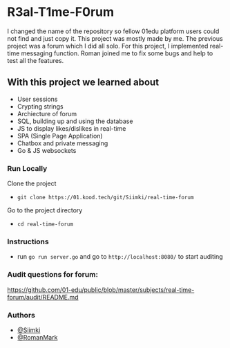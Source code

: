 # R3al-T1me-F0rum

I changed the name of the repository so fellow 01edu platform users could not find and just copy it. 
This project was mostly made by me. The previous project was a forum which I did all solo. For this project, I implemented real-time messaging function. Roman joined me to fix some bugs and help to test all the features.

## With this project we learned about

- User sessions
- Crypting strings
- Archiecture of forum
- SQL, building up and using the database
- JS to display likes/dislikes in real-time
- SPA (Single Page Application)
- Chatbox and private messaging
- Go & JS websockets

### Run Locally

Clone the project

- `git clone https://01.kood.tech/git/Siimki/real-time-forum`

Go to the project directory

- `cd real-time-forum`

### Instructions

- run `go run server.go` and go to `http://localhost:8080/` to start auditing

### Audit questions for forum:

https://github.com/01-edu/public/blob/master/subjects/real-time-forum/audit/README.md

### Authors

- [@Siimki](https://01.kood.tech/git/Siimki)
- [@RomanMark](https://01.kood.tech/git/RomaMarkilov)
